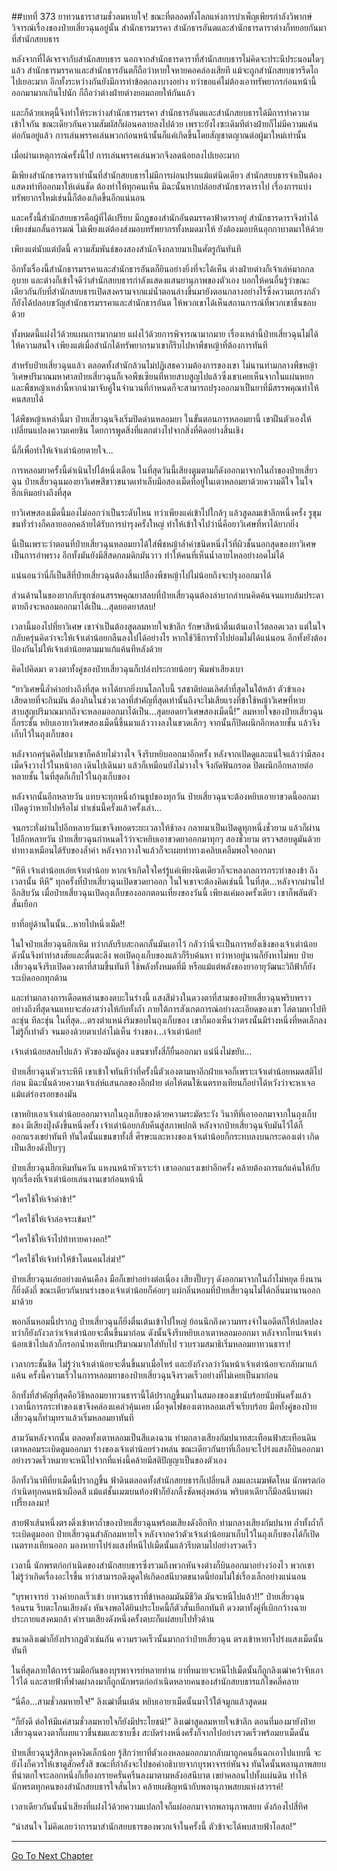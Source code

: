##บทที่ 373 ยาทวนธาราสามชั่วลมหายใจ!
ขณะที่ตลอดทั้งโลกแห่งการบำเพ็ญเพียรกำลังวิพากษ์วิจารณ์เรื่องของป๋ายเสี่ยวฉุนอยู่นั้น สำนักธารมรรคา สำนักธารอันตและสำนักธารดาราต่างก็ทยอยกันมาที่สำนักสยบธาร

หลังจากที่ได้เจรจากับสำนักสยบธาร นอกจากสำนักธารดาราที่สำนักสยบธารไม่คิดจะประนีประนอมใดๆ แล้ว สำนักธารมรรคาและสำนักธารอันตก็ถือว่าหายใจหายคอคล่องเสียที แม้จะถูกสำนักสยบธารรีดไถไปเยอะมาก อีกทั้งระหว่างกันยังมีการทำข้อตกลงบางอย่าง ทว่าขอแค่ไม่ต้องเอาทรัพยากรก่อนหน้านี้ออกมามากเกินไปนัก ก็ถือว่าต่างฝ่ายต่างยอมถอยให้กันแล้ว

และก็ด้วยเหตุนี้จึงทำให้ระหว่างสำนักธารมรรคา สำนักธารอันตและสำนักสยบธารได้มีการทำความเข้าใจกัน ขณะเดียวกันความสัมผัสก็ผ่อนคลายลงไปด้วย เพราะยังไงซะเดิมทีต่างฝ่ายก็ไม่มีความแค้นต่อกันอยู่แล้ว การเล่นพรรคเล่นพวกก่อนหน้านั้นก็แค่เกิดขึ้นโดยสัญชาตญาณต่อผู้มาใหม่เท่านั้น

เมื่อผ่านเหตุการณ์ครั้งนี้ไป การเล่นพรรคเล่นพวกจึงลดน้อยลงไปเยอะมาก

มีเพียงสำนักธารดาราเท่านั้นที่สำนักสยบธารไม่มีการผ่อนปรนแม้แต่นิดเดียว สำนักสยบธารจำเป็นต้องแสดงท่าทีออกมาให้เด่นชัด ต้องทำให้ทุกคนเห็น มิฉะนั้นหากปล่อยสำนักธารดาราไป เรื่องการแบ่งทรัพยากรใหม่เช่นนี้ก็ต้องเกิดขึ้นอีกแน่นอน

และครั้งนี้สำนักสยบธารคือผู้ที่ได้เปรียบ มีกฏของสำนักอันตมรรคาฟ้าดาราอยู่ สำนักธารดาราจึงทำได้เพียงข่มกลั้นอารมณ์ ไม่เพียงแต่ต้องส่งมอบทรัพยากรทั้งหมดมาให้ ยังต้องมอบหินอุกกาบาตมาให้ด้วย

เพียงแต่นับแต่บัดนี้ ความสัมพันธ์ของสองสำนักจึงกลายมาเป็นศัตรูกันทันที

อีกทั้งเรื่องนี้สำนักธารมรรคาและสำนักธารอันตก็ยินอย่างยิ่งที่จะได้เห็น ต่างฝ่ายต่างก็เจ้าเล่ห์มากกลอุบาย และต่างก็เข้าใจดีว่าสำนักสยบธารกำลังแสดงแสนยานุภาพของตัวเอง บอกให้คนอื่นรู้ว่าขณะเดียวกันกับที่สำนักสยบธารเปิดสงครามจากแม่น้ำตอนล่างขึ้นมายังตอนกลางอย่างไร้ซึ่งความเกรงกลัว ก็ยังได้ปลอบขวัญสำนักธารมรรคาและสำนักธารอันต ให้พวกเขาได้เห็นสถานการณ์ที่พวกเขาชื่นชอบด้วย

ทั้งหมดนี้แฝงไว้ด้วยแผนการมากมาย แฝงไว้ด้วยการพิจารณามากมาย เรื่องเหล่านี้ป๋ายเสี่ยวฉุนไม่ได้ให้ความสนใจ เพียงแต่เมื่อสำนักได้ทรัพยากรมาเขาก็รีบไปหาพืชหญ้าที่ต้องการทันที

สำหรับป๋ายเสี่ยวฉุนแล้ว ตลอดทั้งสำนักล้วนไม่ปฏิเสธความต้องการของเขา ไม่นานท่ามกลางพืชหญ้าวิเศษปริมาณมหาศาลป๋ายเสี่ยวฉุนก็เจอพืชเซียนที่หายสาบสูญไปแล้วซึ่งเขาเคยเห็นจากในแผ่นหยก และพืชหญ้าเหล่านี้หากนำมาจับคู่ในจำนวนที่กำหนดก็จะสามารถปรุงออกมาเป็นยาที่มีสรรพคุณทำให้คนสลบได้

ได้พืชหญ้าเหล่านี้มา ป๋ายเสี่ยวฉุนจึงเริ่มปิดด่านหลอมยา ในขั้นตอนการหลอมยานี้ เขาฝืนตัวเองให้เปลี่ยนแปลงความเคยชิน โดยการพูดสิ่งที่แตกต่างไปจากสิ่งที่คิดอย่างสิ้นเชิง

นี่ก็เพื่อทำให้เจ้าเต่าน้อยตายใจ...

การหลอมยาครั้งนี้ดำเนินไปได้หนึ่งเดือน ในที่สุดวันนี้เสียงตูมตามก็ดังออกมาจากในถ้ำของป๋ายเสี่ยวฉุน ป๋ายเสี่ยวฉุนมองยาวิเศษสีขาวขนาดเท่าเล็บมือสองเม็ดที่อยู่ในเตาหลอมยาด้วยความดีใจ ในใจฮึกเหิมอย่างถึงที่สุด

ยาวิเศษสองเม็ดนี้มองไม่ออกว่าเป็นระดับไหน ทว่าเพียงแค่เข้าไปใกล้ๆ แล้วสูดลมเข้าลึกหนึ่งครั้ง รูขุมขนทั่วร่างก็คลายออกคล้ายได้รับการบำรุงครั้งใหญ่ ทำให้เข้าใจไปว่านี่คือยาวิเศษที่หาได้ยากยิ่ง

นี่เป็นเพราะว่าตอนที่ป๋ายเสี่ยวฉุนหลอมยาได้ใส่พืชหญ้าล้ำค่าชนิดหนึ่งไว้ที่ผิวชั้นนอกสุดของยาวิเศษ เป็นการอำพราง อีกทั้งมันยังมีสีสดกลมดิกมันวาว ทำให้คนที่เห็นน้ำลายไหลอย่างอดไม่ได้

แน่นอนว่านี่ก็เป็นสีที่ป๋ายเสี่ยวฉุนต้องสิ้นเปลืองพืชหญ้าไปไม่น้อยถึงจะปรุงออกมาได้

ส่วนด้านในของยากลับซุกซ่อนสรรพคุณยาสลบที่ป๋ายเสี่ยวฉุนต้องลำบากลำบนคิดค้นจนแทบล้มประดาตายถึงจะหลอมออกมาได้เป็น...สุดยอดยาสลบ!

เวลานี้มองไปที่ยาวิเศษ เขาจำเป็นต้องสูดลมหายใจเข้าลึก รักษาสีหน้าตื่นเต้นเอาไว้ตลอดเวลา แต่ในใจกลับครุ่นคิดว่าจะให้เจ้าเต่าน้อยกลืนลงไปได้อย่างไร หากใช้วิธีการทั่วไปย่อมไม่ได้แน่นอน อีกทั้งยังต้องป้องกันไม่ให้เจ้าเต่าน้อยตามมาแก้แค้นทีหลังด้วย

คิดไปคิดมา ดวงตาทั้งคู่ของป๋ายเสี่ยวฉุนก็เปล่งประกายน้อยๆ พึมพำเสียงเบา

“ยาวิเศษนี้ล้ำค่าอย่างถึงที่สุด หาได้ยากยิ่งบนโลกใบนี้ รสชาติย่อมเลิศล้ำที่สุดในใต้หล้า ตัวข้าเองเสียดายที่จะกินมัน ต้องกินในช่วงเวลาที่สำคัญที่สุดเท่านั้นถึงจะไม่เสียแรงที่ข้าใช้หญ้าวิเศษที่หายสาบสูญปริมาณมากถึงจะหลอมออกมาได้เป็น...สุดยอดยาวิเศษสองเม็ดนี้!” ลมหายใจของป๋ายเสี่ยวฉุนถี่กระชั้น หยิบเอายาวิเศษสองเม็ดนี้ขึ้นมาแล้ววางลงในขวดเล็กๆ จากนั้นก็ปิดผนึกอีกหลายชั้น แล้วจึงเก็บไว้ในถุงเก็บของ

หลังจากครุ่นคิดไปมาเขาก็คล้ายไม่วางใจ จึงรีบหยิบออกมาอีกครั้ง หลังจากเปิดดูและแน่ใจแล้วว่ามีสองเม็ดจึงวางไว้ในหน้าอก เดินไปเดินมา แล้วก็เหมือนยังไม่วางใจ จึงกัดฟันกรอด ปิดผนึกอีกหลายต่อหลายชั้น ในที่สุดก็เก็บไว้ในถุงเก็บของ

หลังจากนั้นอีกหลายวัน แทบจะทุกหนึ่งก้านธูปของทุกวัน ป๋ายเสี่ยวฉุนจะต้องหยิบเอายาขวดนี้ออกมาเปิดดูว่าหายไปหรือไม่ ทำเช่นนี้ครั้งแล้วครั้งเล่า...

จนกระทั่งผ่านไปอีกหลายวันเขาจึงทอดระยะเวลาให้ช้าลง กลายมาเป็นเปิดดูทุกหนึ่งชั่วยาม แล้วก็ผ่านไปอีกหลายวัน ป๋ายเสี่ยวฉุนกำหนดไว้ว่าจะหยิบเอาขวดยาออกมาทุกๆ สองชั่วยาม ตรวจสอบดูมันด้วยท่าทางเหมือนได้รับของล้ำค่า หลังจากวางใจแล้วก็จะเผยท่าทางเคลิบเคลิ้มพอใจออกมา

“หึหึ เจ้าเต่าน้อยเอ๋ยเจ้าเต่าน้อย หากเจ้าเกิดใจใคร่รู้แค่เพียงนิดเดียวก็จะหลงกลการกระทำของข้า ถึงเวลานั้น หึหึ” ทุกครั้งที่ป๋ายเสี่ยวฉุนเปิดขวดยาออก ในใจเขาจะต้องคิดเช่นนี้ ในที่สุด...หลังจากผ่านไปอีกสิบวัน เมื่อป๋ายเสี่ยวฉุนเปิดถุงเก็บของออกตอนเที่ยงของวันนี้ เพียงแค่มองครั้งเดียว เขาก็พลันตัวสั่นเยือก

ยาที่อยู่ด้านในนั้น...หายไปหนึ่งเม็ด!!

ในใจป๋ายเสี่ยวฉุนฮึกเหิม ทว่ากลับรีบสะกดกลั้นมันเอาไว้ กลัวว่านี่จะเป็นการหยั่งเชิงของเจ้าเต่าน้อย ดังนั้นจึงทำท่าสงสัยและตื่นตะลึง พอเปิดถุงเก็บของแล้วก็รีบค้นหา ทว่าหาอยู่นานก็ยังหาไม่พบ ป๋ายเสี่ยวฉุนจึงรีบเปิดดวงตาที่สามขึ้นทันที ใช้พลังทั้งหมดที่มี หรือแม้แต่พลังของยาอายุวัฒนะวิถีฟ้าก็ยังระเบิดออกทุกด้าน

และท่ามกลางการเดือดพล่านของตบะในร่างนี้ แสงสีม่วงในดวงตาที่สามของป๋ายเสี่ยวฉุนพริบพราวอย่างถึงที่สุดจนแทบจะส่องสว่างให้กับทั้งถ้ำ ภายใต้การสังเกตการณ์อย่างละเอียดของเขา ไล่ตามหาไปทีละชุ่น ทีละชุ่น ในที่สุด...ตรงตำแหน่งริมขอบในถุงเก็บของ เขาก็มองเห็นว่าตรงนั้นมีร่างหนึ่งที่หดเล็กลงไม่รู้กี่เท่าตัว จนมองด้วยตาเปล่าไม่เห็น ร่างของ...เจ้าเต่าน้อย!

เจ้าเต่าน้อยสลบไปแล้ว หัวของมันลู่ลง แขนขาทั้งสี่ก็ยื่นออกมา แน่นิ่งไม่ขยับ...

ป๋ายเสี่ยวฉุนหัวเราะหึหึ เขาเข้าใจทันทีว่าที่ครั้งนี้ตัวเองตามหาอีกฝ่ายเจอก็เพราะเจ้าเต่าน้อยหมดสติไปก่อน มิฉะนั้นด้วยความเจ้าเล่ห์แสนกลของอีกฝ่าย ต่อให้ตนใช้เนตรทงเทียนก็อย่าได้หวังว่าจะหาเจอแม้แต่ร่องรอยของมัน

เขาหยิบเอาเจ้าเต่าน้อยออกมาจากในถุงเก็บของด้วยความระมัดระวัง วินาทีที่เอาออกมาจากในถุงเก็บของ มีเสียงปุ๊งดังขึ้นหนึ่งครั้ง เจ้าเต่าน้อยกลับคืนสู่สภาพปกติ หลังจากป๋ายเสี่ยวฉุนจับมันไว้ได้ก็ออกแรงเขย่าทันที ทันใดนั้นแขนขาทั้งสี่ ศีรษะและหางของเจ้าเต่าน้อยก็กระทบลงบนกระดองเต่า เกิดเป็นเสียงดังปั๊บๆๆ

ป๋ายเสี่ยวฉุนฮึกเหิมทันควัน แหงนหน้าหัวเราะร่า เขาออกแรงเขย่าอีกครั้ง คล้ายต้องการแก้แค้นให้กับทุกเรื่องที่เจ้าเต่าน้อยเล่นงานเขาก่อนหน้านี้

“ใครใช้ให้เจ้าด่าข้า!”

“ใครใช้ให้เจ้าล่อจระเข้มา!”

“ใครใช้ให้เจ้าไปท้าทายคางคก!”

“ใครใช้ให้เจ้าทำให้ข้าโดนคนไล่ฆ่า!”

ป๋ายเสี่ยวฉุนเอ่ยอย่างแค้นเคือง มือก็เขย่าอย่างต่อเนื่อง เสียงปั๊บๆๆ ดังออกมาจากในถ้ำไม่หยุด ยิ่งนานก็ยิ่งดังถี่ ขณะเดียวกันบนร่างของเจ้าเต่าน้อยก็ค่อยๆ แผ่กลิ่นหอมที่ป๋ายเสี่ยวฉุนไม่ได้กลิ่นมานานออกมาด้วย

พอกลิ่นหอมนี้ปรากฏ ป๋ายเสี่ยวฉุนก็ยิ่งตื่นเต้นเข้าไปใหญ่ ย้อนนึกถึงความทรงจำในอดีตก็ให้ปลดปลง ทว่าก็ยังกังวลว่าเจ้าเต่าน้อยจะตื่นขึ้นมาก่อน ดังนั้นจึงรีบหยิบเอาเตาหลอมออกมา หลังจากโยนเจ้าเต่าน้อยเข้าไปแล้วก็กรอกน้ำทงเทียนปริมาณมากใส่ทับไป รวบรวมสมาธิเริ่มหลอมยาทวนธารา!

เวลากระชั้นชิด ไม่รู้ว่าเจ้าเต่าน้อยจะตื่นขึ้นมาเมื่อไหร่ และยังกังวลว่าวันหน้าเจ้าเต่าน้อยจะกลับมาแก้แค้น ครั้งนี้ความเร็วในการหลอมยาของป๋ายเสี่ยวฉุนจึงรวดเร็วอย่างที่ไม่เคยเป็นมาก่อน

อีกทั้งที่สำคัญที่สุดคือวิธีหลอมยาทวนธารานี้ได้ปรากฏขึ้นมาในสมองของเขานับร้อยนับพันครั้งแล้ว เวลานี้การกระทำของเขาจึงคล่องแคล่วคุ้นเคย เมื่อจุดไฟของเตาหลอมเสร็จเรียบร้อย มือทั้งคู่ของป๋ายเสี่ยวฉุนก็ทำมุทราแล้วเริ่มหลอมยาทันที

สามวันหลังจากนั้น ตลอดทั้งเตาหลอมเป็นสีแดงฉาน ท่ามกลางเสียงกัมปนาทสะเทือนฟ้าสะเทือนดิน เตาหลอมระเบิดตูมออกมา ร่างของเจ้าเต่าน้อยร่วงหล่น ขณะเดียวกันยาที่เกือบจะโปร่งแสงก็บินออกมาอย่างรวดเร็วหมายจะหนีไปจากที่แห่งนี้คล้ายมีสติปัญญาเป็นของตัวเอง

อีกทั้งวินาทีที่ยาเม็ดนี้ปรากฏขึ้น ฟ้าดินตลอดทั้งสำนักสยบธารก็เปลี่ยนสี ลมและเมฆพัดโหม นักพรตก่อกำเนิดทุกคนหน้าเผือดสี แม้แต่ชั้นเมฆบนท้องฟ้าก็ยังกลิ้งซัดพลุ่งพล่าน พริบตาเดียวก็มีอสนีบาตผ่าเปรี้ยงลงมา!

สายฟ้าเส้นหนึ่งตรงดิ่งเข้าหาถ้ำของป๋ายเสี่ยวฉุนพร้อมเสียงดังอึกทึก ท่ามกลางเสียงกัมปนาท ถ้ำทั้งถ้ำก็ระเบิดตูมออก ป๋ายเสี่ยวฉุนสำลักลมหายใจ หลังจากคว้าตัวเจ้าเต่าน้อยมาเก็บไว้ในถุงเก็บของได้ก็เปิดเนตรทงเทียนออก มองหายาโปร่งแสงที่หนีไปเม็ดนั้นแล้วรีบตามไปอย่างรวดเร็ว

เวลานี้ นักพรตก่อกำเนิดของสำนักสยบธารซึ่งรวมถึงพวกหันจงต่างก็บินออกมาอย่างว่องไว พวกเขาไม่รู้ว่าเกิดเรื่องอะไรขึ้น ทว่าสามารถดึงดูดให้เกิดอสนีบาตขนาดนี้ย่อมไม่ใช่เรื่องเล็กอย่างแน่นอน

“บุรพาจารย์ วางค่ายกลเร็วเข้า ยาทวนธาราที่ข้าหลอมมันมีชีวิต มันจะหนีไปแล้ว!!” ป๋ายเสี่ยวฉุนร้อนรน รีบตะโกนเสียงดัง หันจงพอได้ยินประโยคนี้ก็ตัวสั่นเยือกทันที ดวงตาทั้งคู่ที่เบิกกว้างฉายประกายแสงคมกล้า คำรามเสียงดังหนึ่งครั้งตบะก็แผ่สยบไปทั่วด้าน

ขนาดลิงเฒ่าก็ยังปรากฏตัวเช่นกัน ความรวดเร็วนั้นมากกว่าป๋ายเสี่ยวฉุน ตรงเข้าหายาโปร่งแสงเม็ดนั้นทันที

ในที่สุดภายใต้การร่วมมือกันของบุรพาจารย์หลายท่าน ยาที่หมายจะหนีไปเม็ดนั้นก็ถูกลิงเฒ่าคว้าจับเอาไว้ได้ และสายฟ้าที่ฟาดผ่าลงมาก็ถูกนักพรตก่อกำเนิดหลายคนของสำนักสยบธารแก้ไขคลี่คลาย

“นี่คือ...สามชั่วลมหายใจ!” ลิงเฒ่าตื่นเต้น หยิบเอายาเม็ดนั้นมาไว้ใต้จมูกแล้วสูดดม

“ก็ยังดี ต่อให้มีแค่สามชั่วลมหายใจก็ยังมีประโยชน์!” ลิงเฒ่าสูดลมหายใจเข้าลึก ตอนที่มองมายังป๋ายเสี่ยวฉุนดวงตาก็เผยแววชื่นชมและซาบซึ้ง สะบัดร่างหนึ่งครั้งก็จากไปอย่างรวดเร็วพร้อมยาเม็ดนั้น

ป๋ายเสี่ยวฉุนรู้สึกหงุดหงิดเล็กน้อย รู้สึกว่ายาที่ตัวเองหลอมออกมากลับมาถูกคนอื่นฉกเอาไปแบบนี้ จะยังไงก็ควรให้เขาดูสักครั้งสิ ขณะที่กำลังจะไปขอคำอธิบายจากบุรพาจารย์หันจง ทันใดนั้นพลานุภาพสยบที่น่าตกใจระลอกหนึ่งก็เยื้องกรายครั่นครืนลงมาตามหลังอสนีบาต เขย่าคลอนไปทั้งแผ่นดิน ทำให้นักพรตทุกคนของสำนักสยบธารใจสั่นไหว คล้ายเผชิญหน้ากับพลานุภาพสยบแห่งสวรรค์!

เวลาเดียวกันนั้นน้ำเสียงที่แฝงไว้ด้วยความแปลกใจก็แผ่ออกมาจากพลานุภาพสยบ ดังก้องไปสี่ทิศ

“น่าสนใจ ไม่คิดเลยว่าการมาสำนักสยบธารของพวกเจ้าในครั้งนี้ ตัวข้าจะได้พบสายฟ้าโอสถ!”


------


[Go To Next Chapter]( ./48.md)